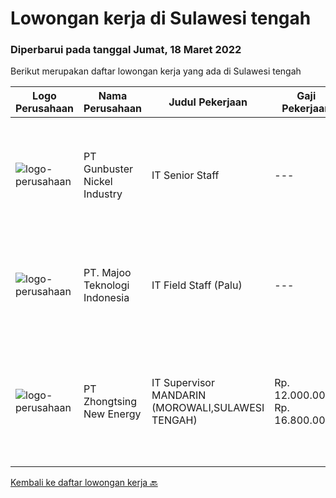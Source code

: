 
  # Lowongan kerja di Sulawesi tengah

  ### Diperbarui pada tanggal Jumat, 18 Maret 2022

  Berikut merupakan daftar lowongan kerja yang ada di Sulawesi tengah

  |Logo Perusahaan | Nama Perusahaan | Judul Pekerjaan | Gaji Pekerjaan | Lokasi | Deskripsi | Tanggal diunggah | Pranala |
  | -------------- | --------------- | --------------- | --------- | --------- | -------------- | ------- | ----------- |
  |![logo-perusahaan](https://image-service-cdn.seek.com.au/b5064dcc65945b6a538802803c5c7964bea2108f/ee4dce1061f3f616224767ad58cb2fc751b8d2dc)|PT Gunbuster Nickel Industry|IT Senior Staff|---|Sulawesi Tengah|Qualifications : Minimun D3 Information Technology/ Information Systems / related field ; Minimum 3-4 years experience in mining industry ; Minimum...|Selasa, 15 Maret 2022|https://www.jobstreet.co.id/id/job/it-senior-staff-3821898?token=0~f993910f-7a21-4343-8d2d-a46744185f68&sectionRank=1&jobId=jobstreet-id-job-3821898|
|![logo-perusahaan](https://image-service-cdn.seek.com.au/2a2c8a948d223cf92abbc34c9b4e6cee325386db/ee4dce1061f3f616224767ad58cb2fc751b8d2dc)|PT. Majoo Teknologi Indonesia|IT Field Staff (Palu)|---|Palu|Deskripsi Pekerjaan: Melakukan instalasi beserta pengaturan software dan hardware majoo. Memberikan edukasi (training) kepada staff / manager/ owner...|Kamis, 10 Maret 2022|https://www.jobstreet.co.id/id/job/it-field-staff-palu-3800406?token=0~f993910f-7a21-4343-8d2d-a46744185f68&sectionRank=2&jobId=jobstreet-id-job-3800406|
|![logo-perusahaan](https://i.ibb.co/sqvTCh9/112815900-stock-vector-no-image-available-icon-flat-vector.webp)|PT Zhongtsing New Energy|IT Supervisor MANDARIN (MOROWALI,SULAWESI TENGAH)|Rp. 12.000.000-Rp. 16.800.000|Sulawesi Tengah|Deskripsi Pekerjaan1.Menguasai pemecahan masalah sistem Jaringan SQL.2.Mampu menguasai NAV3.Berpengalaman Set up and Troubleshooting Hardware and...|Jumat, 04 Maret 2022|https://www.jobstreet.co.id/id/job/it-supervisor-mandarin-morowali-sulawesi-tengah-3794035?token=0~f993910f-7a21-4343-8d2d-a46744185f68&sectionRank=3&jobId=jobstreet-id-job-3794035|


  [Kembali ke daftar lowongan kerja 🔙](../README.md#daftar-lowongan-kerja)
  